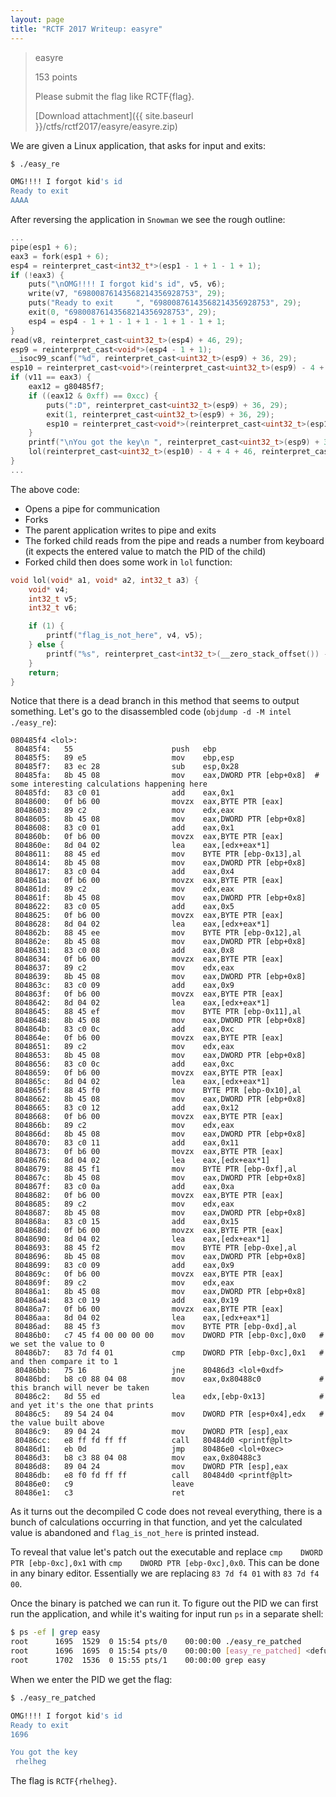 ```yaml
---
layout: page
title: "RCTF 2017 Writeup: easyre"
---
```


> easyre
> 
> 153 points
> 
> Please submit the flag like RCTF{flag}.
> 
> [Download attachment]({{ site.baseurl }}/ctfs/rctf2017/easyre/easyre.zip)

We are given a Linux application, that asks for input and exits:

```sh
$ ./easy_re

OMG!!!! I forgot kid's id
Ready to exit     
AAAA
```

After reversing the application in ```Snowman``` we see the rough outline:

```c
...
pipe(esp1 + 6);
eax3 = fork(esp1 + 6);
esp4 = reinterpret_cast<int32_t*>(esp1 - 1 + 1 - 1 + 1);
if (!eax3) {
    puts("\nOMG!!!! I forgot kid's id", v5, v6);
    write(v7, "69800876143568214356928753", 29);
    puts("Ready to exit     ", "69800876143568214356928753", 29);
    exit(0, "69800876143568214356928753", 29);
    esp4 = esp4 - 1 + 1 - 1 + 1 - 1 + 1 - 1 + 1;
}
read(v8, reinterpret_cast<uint32_t>(esp4) + 46, 29);
esp9 = reinterpret_cast<void*>(esp4 - 1 + 1);
__isoc99_scanf("%d", reinterpret_cast<uint32_t>(esp9) + 36, 29);
esp10 = reinterpret_cast<void*>(reinterpret_cast<uint32_t>(esp9) - 4 + 4);
if (v11 == eax3) {
    eax12 = g80485f7;
    if ((eax12 & 0xff) == 0xcc) {
        puts(":D", reinterpret_cast<uint32_t>(esp9) + 36, 29);
        exit(1, reinterpret_cast<uint32_t>(esp9) + 36, 29);
        esp10 = reinterpret_cast<void*>(reinterpret_cast<uint32_t>(esp10) - 4 + 4 - 4 + 4);
    }
    printf("\nYou got the key\n ", reinterpret_cast<uint32_t>(esp9) + 36, 29);
    lol(reinterpret_cast<uint32_t>(esp10) - 4 + 4 + 46, reinterpret_cast<uint32_t>(esp9) + 36, 29);
}
...
```

The above code:

* Opens a pipe for communication
* Forks
* The parent application writes to pipe and exits
* The forked child reads from the pipe and reads a number from keyboard (it expects the entered value to match the PID of the child)
* Forked child then does some work in ```lol``` function:

```c
void lol(void* a1, void* a2, int32_t a3) {
    void* v4;
    int32_t v5;
    int32_t v6;

    if (1) {
        printf("flag_is_not_here", v4, v5);
    } else {
        printf("%s", reinterpret_cast<int32_t>(__zero_stack_offset()) - 4 - 19, v6);
    }
    return;
}
```

Notice that there is a dead branch in this method that seems to output something. Let's go to the disassembled code (```objdump -d -M intel ./easy_re```):

```
080485f4 <lol>:
 80485f4:	55                   	push   ebp
 80485f5:	89 e5                	mov    ebp,esp
 80485f7:	83 ec 28             	sub    esp,0x28
 80485fa:	8b 45 08             	mov    eax,DWORD PTR [ebp+0x8]  # some interesting calculations happening here
 80485fd:	83 c0 01             	add    eax,0x1
 8048600:	0f b6 00             	movzx  eax,BYTE PTR [eax]
 8048603:	89 c2                	mov    edx,eax
 8048605:	8b 45 08             	mov    eax,DWORD PTR [ebp+0x8]
 8048608:	83 c0 01             	add    eax,0x1
 804860b:	0f b6 00             	movzx  eax,BYTE PTR [eax]
 804860e:	8d 04 02             	lea    eax,[edx+eax*1]
 8048611:	88 45 ed             	mov    BYTE PTR [ebp-0x13],al
 8048614:	8b 45 08             	mov    eax,DWORD PTR [ebp+0x8]
 8048617:	83 c0 04             	add    eax,0x4
 804861a:	0f b6 00             	movzx  eax,BYTE PTR [eax]
 804861d:	89 c2                	mov    edx,eax
 804861f:	8b 45 08             	mov    eax,DWORD PTR [ebp+0x8]
 8048622:	83 c0 05             	add    eax,0x5
 8048625:	0f b6 00             	movzx  eax,BYTE PTR [eax]
 8048628:	8d 04 02             	lea    eax,[edx+eax*1]
 804862b:	88 45 ee             	mov    BYTE PTR [ebp-0x12],al
 804862e:	8b 45 08             	mov    eax,DWORD PTR [ebp+0x8]
 8048631:	83 c0 08             	add    eax,0x8
 8048634:	0f b6 00             	movzx  eax,BYTE PTR [eax]
 8048637:	89 c2                	mov    edx,eax
 8048639:	8b 45 08             	mov    eax,DWORD PTR [ebp+0x8]
 804863c:	83 c0 09             	add    eax,0x9
 804863f:	0f b6 00             	movzx  eax,BYTE PTR [eax]
 8048642:	8d 04 02             	lea    eax,[edx+eax*1]
 8048645:	88 45 ef             	mov    BYTE PTR [ebp-0x11],al
 8048648:	8b 45 08             	mov    eax,DWORD PTR [ebp+0x8]
 804864b:	83 c0 0c             	add    eax,0xc
 804864e:	0f b6 00             	movzx  eax,BYTE PTR [eax]
 8048651:	89 c2                	mov    edx,eax
 8048653:	8b 45 08             	mov    eax,DWORD PTR [ebp+0x8]
 8048656:	83 c0 0c             	add    eax,0xc
 8048659:	0f b6 00             	movzx  eax,BYTE PTR [eax]
 804865c:	8d 04 02             	lea    eax,[edx+eax*1]
 804865f:	88 45 f0             	mov    BYTE PTR [ebp-0x10],al
 8048662:	8b 45 08             	mov    eax,DWORD PTR [ebp+0x8]
 8048665:	83 c0 12             	add    eax,0x12
 8048668:	0f b6 00             	movzx  eax,BYTE PTR [eax]
 804866b:	89 c2                	mov    edx,eax
 804866d:	8b 45 08             	mov    eax,DWORD PTR [ebp+0x8]
 8048670:	83 c0 11             	add    eax,0x11
 8048673:	0f b6 00             	movzx  eax,BYTE PTR [eax]
 8048676:	8d 04 02             	lea    eax,[edx+eax*1]
 8048679:	88 45 f1             	mov    BYTE PTR [ebp-0xf],al
 804867c:	8b 45 08             	mov    eax,DWORD PTR [ebp+0x8]
 804867f:	83 c0 0a             	add    eax,0xa
 8048682:	0f b6 00             	movzx  eax,BYTE PTR [eax]
 8048685:	89 c2                	mov    edx,eax
 8048687:	8b 45 08             	mov    eax,DWORD PTR [ebp+0x8]
 804868a:	83 c0 15             	add    eax,0x15
 804868d:	0f b6 00             	movzx  eax,BYTE PTR [eax]
 8048690:	8d 04 02             	lea    eax,[edx+eax*1]
 8048693:	88 45 f2             	mov    BYTE PTR [ebp-0xe],al
 8048696:	8b 45 08             	mov    eax,DWORD PTR [ebp+0x8]
 8048699:	83 c0 09             	add    eax,0x9
 804869c:	0f b6 00             	movzx  eax,BYTE PTR [eax]
 804869f:	89 c2                	mov    edx,eax
 80486a1:	8b 45 08             	mov    eax,DWORD PTR [ebp+0x8]
 80486a4:	83 c0 19             	add    eax,0x19
 80486a7:	0f b6 00             	movzx  eax,BYTE PTR [eax]
 80486aa:	8d 04 02             	lea    eax,[edx+eax*1]
 80486ad:	88 45 f3             	mov    BYTE PTR [ebp-0xd],al
 80486b0:	c7 45 f4 00 00 00 00 	mov    DWORD PTR [ebp-0xc],0x0   # we set the value to 0
 80486b7:	83 7d f4 01          	cmp    DWORD PTR [ebp-0xc],0x1   # and then compare it to 1
 80486bb:	75 16                	jne    80486d3 <lol+0xdf>        
 80486bd:	b8 c0 88 04 08       	mov    eax,0x80488c0             # this branch will never be taken
 80486c2:	8d 55 ed             	lea    edx,[ebp-0x13]            # and yet it's the one that prints
 80486c5:	89 54 24 04          	mov    DWORD PTR [esp+0x4],edx   #  the value built above
 80486c9:	89 04 24             	mov    DWORD PTR [esp],eax
 80486cc:	e8 ff fd ff ff       	call   80484d0 <printf@plt>
 80486d1:	eb 0d                	jmp    80486e0 <lol+0xec>
 80486d3:	b8 c3 88 04 08       	mov    eax,0x80488c3
 80486d8:	89 04 24             	mov    DWORD PTR [esp],eax
 80486db:	e8 f0 fd ff ff       	call   80484d0 <printf@plt>
 80486e0:	c9                   	leave  
 80486e1:	c3                   	ret    
```

As it turns out the decompiled C code does not reveal everything, there is a bunch of calculations occurring in that function, and yet the calculated value is abandoned and ```flag_is_not_here``` is printed instead.

To reveal that value let's patch out the executable and replace ```cmp    DWORD PTR [ebp-0xc],0x1``` with ```cmp    DWORD PTR [ebp-0xc],0x0```. This can be done in any binary editor. Essentially we are replacing ```83 7d f4 01``` with ```83 7d f4 00```.

Once the binary is patched we can run it. To figure out the PID we can first run the application, and while it's waiting for input run ```ps``` in a separate shell:

```sh
$ ps -ef | grep easy
root      1695  1529  0 15:54 pts/0    00:00:00 ./easy_re_patched
root      1696  1695  0 15:54 pts/0    00:00:00 [easy_re_patched] <defunct>
root      1702  1536  0 15:55 pts/1    00:00:00 grep easy
```

When we enter the PID we get the flag:

```sh
$ ./easy_re_patched 

OMG!!!! I forgot kid's id
Ready to exit     
1696

You got the key
 rhelheg
```

The flag is ```RCTF{rhelheg}```.

